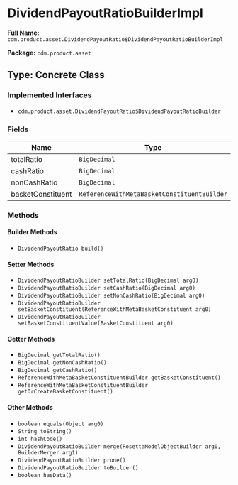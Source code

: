 # DividendPayoutRatioBuilderImpl

**Full Name:** `cdm.product.asset.DividendPayoutRatio$DividendPayoutRatioBuilderImpl`

**Package:** `cdm.product.asset`

## Type: Concrete Class

### Implemented Interfaces

- `cdm.product.asset.DividendPayoutRatio$DividendPayoutRatioBuilder`

### Fields

| Name | Type | Description |
|------|------|-------------|
| totalRatio | `BigDecimal` |  |
| cashRatio | `BigDecimal` |  |
| nonCashRatio | `BigDecimal` |  |
| basketConstituent | `ReferenceWithMetaBasketConstituentBuilder` |  |

### Methods

#### Builder Methods

- `DividendPayoutRatio build()`

#### Setter Methods

- `DividendPayoutRatioBuilder setTotalRatio(BigDecimal arg0)`
- `DividendPayoutRatioBuilder setCashRatio(BigDecimal arg0)`
- `DividendPayoutRatioBuilder setNonCashRatio(BigDecimal arg0)`
- `DividendPayoutRatioBuilder setBasketConstituent(ReferenceWithMetaBasketConstituent arg0)`
- `DividendPayoutRatioBuilder setBasketConstituentValue(BasketConstituent arg0)`

#### Getter Methods

- `BigDecimal getTotalRatio()`
- `BigDecimal getNonCashRatio()`
- `BigDecimal getCashRatio()`
- `ReferenceWithMetaBasketConstituentBuilder getBasketConstituent()`
- `ReferenceWithMetaBasketConstituentBuilder getOrCreateBasketConstituent()`

#### Other Methods

- `boolean equals(Object arg0)`
- `String toString()`
- `int hashCode()`
- `DividendPayoutRatioBuilder merge(RosettaModelObjectBuilder arg0, BuilderMerger arg1)`
- `DividendPayoutRatioBuilder prune()`
- `DividendPayoutRatioBuilder toBuilder()`
- `boolean hasData()`

